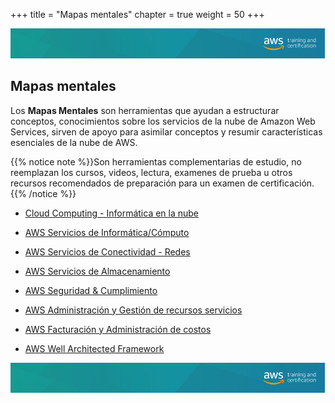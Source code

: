 +++ 
title = "Mapas mentales" 
chapter = true 
weight = 50
+++

<img src="images/logo-bar.png" alt="drawing"/>

## Mapas mentales

Los **Mapas Mentales** son herramientas que ayudan a estructurar conceptos, conocimientos sobre los servicios de la nube de Amazon Web Services, sirven de apoyo para asimilar conceptos y resumir características esenciales de la nube de AWS.

{{% notice note %}}Son herramientas complementarias de estudio, no reemplazan los cursos, videos, lectura, examenes de prueba u otros recursos recomendados de preparación para un examen de certificación.
{{% /notice %}}

- <a href="https://www.xmind.net/m/AFh4ia" target="_blank">Cloud Computing - Informática en la nube</a>

- <a href="https://www.xmind.net/m/WXksRV" target="_blank">AWS Servicios de Informática/Cómputo</a>

- <a href="https://www.xmind.net/m/MAqYnM" target="_blank">AWS Servicios de Conectividad - Redes</a>

- <a href="https://www.xmind.net/m/wLB9e6" target="_blank">AWS Servicios de Almacenamiento</a>

- <a href="https://xmind.app/m/JpzqQd/" target="_blank">AWS Seguridad & Cumplimiento</a>

- <a href="https://xmind.app/m/q33Ecu/" target="_blank">AWS Administración y Gestión de recursos servicios</a>

- <a href="https://xmind.app/m/hT2wS4/" target="_blank">AWS Facturación y Administración de costos</a>

- <a href="https://www.xmind.net/m/ddP4PV" target="_blank">AWS Well Architected Framework</a>

<img src="images/logo-bar.png" alt="drawing"/>